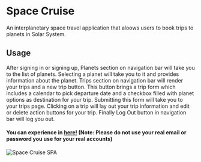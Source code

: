 # Space Cruise
  
An interplanetary space travel application that aloows users to book trips to planets in Solar System. 

## Usage 
  
After signing in or signing up, Planets section on navigation bar will take you to the list of planets. Selecting a planet will take you to it and provides information about the planet. Trips section on navigation bar will render your trips and a new trip button. This button brings a trip form which includes a calendar to pick departure date and a checkbox filled with planet options as destination for your trip. Submitting this form will take you to your trips page. Clicking on a trip will lay out your trip information and edit or delete action buttons for your trip. Finally Log Out button in navigation bar will log you out.

#### You can experience in [here!](https://olci34.github.io/wherever/) (Note: Please do not use your real email or password you use for your real accounts)

![Space Cruise SPA](https://media.giphy.com/media/kEPOig0tzOT509Al3I/giphy-downsized.gif)

